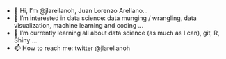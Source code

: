 - 👋 Hi, I’m @jlarellanoh, Juan Lorenzo Arellano...
- 👀 I’m interested in data science: data munging / wrangling, data visualization, machine learning and coding ...
- 🌱 I’m currently learning all about data science (as much as I can), git, R, Shiny ...
- 📫 How to reach me: twitter @jlarellanoh

<!---
jlarellanoh/jlarellanoh is a ✨ special ✨ repository because its `README.md` (this file) appears on your GitHub profile.
You can click the Preview link to take a look at your changes.
--->
